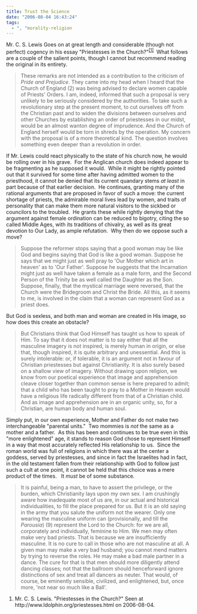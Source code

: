 ```yaml
---
title: Trust the Science
date: "2006-08-04 16:43:24"
tags:
  - ", "morality-religion
---
```

Mr. C. S. Lewis Goes on at great length and considerable (though not perfect) cogency in his essay "Priestesses in the Church?"<sup><a href="http://www.ldolphin.org/priestesses.html" title="PRIESTESSES IN THE CHURCH?">[1]</a></sup>&nbsp; What follows are a couple of the salient points, though I cannot but recommend reading the original in its entirety. 

<blockquote>These remarks are not intended as a contribution to the criticism of <i>Pride and Prejudice</i>. They came into my head when I heard that the Church of England (2) was being advised to declare women capable of Priests' Orders. I am, indeed, informed that such a proposal is very unlikely to be seriously considered by the authorities. To take such a revolutionary step at the present moment, to cut ourselves off from the Christian past and to widen the divisions between ourselves and other Churches by establishing an order of priestesses in our midst, would be an almost wanton degree of imprudence. And the Church of England herself would be torn in shreds by the operation. My concern with the proposal is of a more theoretical kind. The question involves something even deeper than a revolution in order.</blockquote>

If Mr. Lewis could react physically to the state of his church now, he would be rolling over in his grave.&nbsp; For the Anglican church does indeed appear to be fragmenting as he supposed it would.&nbsp; While it might be rightly pointed out that it survived for some time after having admitted women to the priesthood, it cannot be denied that its current quandary stems <i>at least</i> in part because of that earlier decision.&nbsp; He continues, granting many of the rational arguments that are proposed in favor of such a move: the current shortage of priests, the admirable moral lives lead by women, and traits of personality that can make them more natural visitors to the sickbed or councilors to the troubled.&nbsp; He grants these while rightly denying that the argument against female ordination can be reduced to bigotry, citing the so called Middle Ages, with its traditions of chivalry, as well as its great devotion to Our Lady, as ample refutation.&nbsp; Why then do we oppose such a move?

<blockquote>Suppose the reformer stops saying that a good woman may be like God and begins saying that God is like a good woman. Suppose he says that we might just as well pray to 'Our Mother which art in heaven' as to 'Our Father'. Suppose he suggests that the Incarnation might just as well have taken a female as a male form, and the Second Person of the Trinity be as well called the Daughter as the Son. Suppose, finally, that the mystical marriage were reversed, that the Church were the Bridegroom and Christ the Bride. All this, as it seems to me, is involved in the claim that a woman can represent God as a priest does.</blockquote>

But God is sexless, and both man and woman are created in His image, so how does this create an obstacle?

<blockquote>But Christians think that God Himself has taught us how to speak of Him. To say that it does not matter is to say either that all the masculine imagery is not inspired, is merely human in origin, or else that, though inspired, it is quite arbitrary and unessential. And this is surely intolerable: or, if tolerable, it is an argument not in favour of Christian priestesses but against Christianity. It is also surely based on a shallow view of imagery. Without drawing upon religion, we know from our poetical experience that image and apprehension cleave closer together than common sense is here prepared to admit; that a child who has been taught to pray to a Mother in Heaven would have a religious life radically different from that of a Christian child. And as image and apprehension are in an organic unity, so, for a Christian, are human body and human soul.</blockquote>

Simply put, in our own experience, Mother and Father do not make two interchangeable "parental units."&nbsp; Two mommies is <i>not </i>the same as a mother and a father.&nbsp; As this has been and continues to be true even in this "more enlightened" age, it stands to reason God chose to represent Himself in a way that most accurately reflected His relationship to us.&nbsp; Since the roman world was full of religions in which there was at the center a goddess, served by priestesses, and since in fact the Israelites had in fact, in the old testament fallen from their relationship with God to follow just such a cult at one point, it cannot be held that this choice was a mere product of the times.&nbsp;&nbsp; It <i>must</i> be of some substance.

<blockquote>It is painful, being a man, to have to assert the privilege, or the burden, which Christianity lays upon my own sex. I am crushingly aware how inadequate most of us are, in our actual and historical individualities, to fill the place prepared for us. But it is an old saying in the army that you salute the uniform not the wearer. Only one wearing the masculine uniform can (provisionally, and till the <i>Parousia</i>) (9) represent the Lord to the Church: for we are all, corporately and individually, feminine to Him. We men may often make very bad priests. That is because we are insufficiently masculine. It is no cure to call in those who are not masculine at all. A given man may make a very bad husband; you cannot mend matters by trying to reverse the roles. He may make a bad male partner in a dance. The cure for that is that men should more diligently attend dancing classes; not that the ballroom should henceforward ignore distinctions of sex and treat all dancers as neuter. That would, of course, be eminently sensible, civilized, and enlightened, but, once more, 'not near so much like a Ball'.</blockquote>

<div id="postref"><ol><li>Mr. C. S. Lewis.  "Priestesses in the Church?"  Seen at http://www.ldolphin.org/priestesses.html on 2006-08-04.  </li></ol></div>


